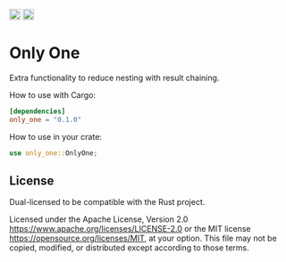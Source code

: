 [<img alt="docs.rs" src="https://img.shields.io/docsrs/only_one" height="20">](https://docs.rs/only_one)
[<img alt="build status" src="https://img.shields.io/github/actions/workflow/status/przb/only-one/rust.yml" height="20">](https://github.com/przb/only-one/actions)

# Only One
Extra functionality to reduce nesting with result chaining.

How to use with Cargo:
```toml
[dependencies]
only_one = "0.1.0"
```

How to use in your crate:
```rust
use only_one::OnlyOne;
```

## License

Dual-licensed to be compatible with the Rust project.

Licensed under the Apache License, Version 2.0
https://www.apache.org/licenses/LICENSE-2.0 or the MIT license
https://opensource.org/licenses/MIT, at your
option. This file may not be copied, modified, or distributed
except according to those terms.
